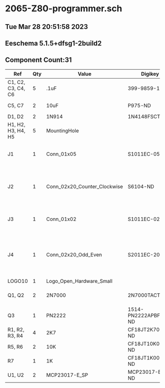 
# 2065-Z80-programmer.sch

## Tue Mar 28 20:51:58 2023

## Eeschema 5.1.5+dfsg1-2build2

## Component Count:31

Ref | Qty | Value | Digikey | Datasheet | Description
----|-----|-------|---------|-----------|------------
C1, C2, C3, C4, C6 | 5 | .1uF | 399-9859-1-ND‎ | https://api.kemet.com/component-edge/download/specsheet/C315C104M5U5TA7303.pdf | Unpolarized capacitor, small symbol
C5, C7 | 2 | 10uF | P975-ND | https://industrial.panasonic.com/cdbs/www-data/pdf/RDF0000/ABA0000C1059.pdf | Polarized capacitor, small US symbol
D1, D2 | 2 | 1N914 | 1N4148FSCT-ND | http://www.vishay.com/docs/85622/1n914.pdf | Diode
H1, H2, H3, H4, H5 | 5 | MountingHole |  |  | Mounting Hole without connection
J1 | 1 | Conn_01x05 | S1011EC-05-ND | https://media.digikey.com/PDF/Data%20Sheets/Sullins%20PDFs/xRxCzzzSxxN-RC_ST_11635-B.pdf | Generic connector, single row, 01x05, script generated (kicad-library-utils/schlib/autogen/connector/)
J2 | 1 | Conn_02x20_Counter_Clockwise | S6104-ND | https://media.digikey.com/pdf/Data%20Sheets/Sullins%20PDFs/Female_Headers.100_DS.pdf | Generic connector, double row, 02x20, counter clockwise pin numbering scheme (similar to DIP packge numbering), script generated (kicad-library-utils/schlib/autogen/connector/)
J3 | 1 | Conn_01x02 | S1011EC-02-ND | https://media.digikey.com/PDF/Data%20Sheets/Sullins%20PDFs/xRxCzzzSxxN-RC_ST_11635-B.pdf | Generic connector, single row, 01x02, script generated (kicad-library-utils/schlib/autogen/connector/)
J4 | 1 | Conn_02x20_Odd_Even | S2011EC-20-ND | https://drawings-pdf.s3.amazonaws.com/11636.pdf | Generic connector, double row, 02x20, odd/even pin numbering scheme (row 1 odd numbers, row 2 even numbers), script generated (kicad-library-utils/schlib/autogen/connector/)
LOGO10 | 1 | Logo_Open_Hardware_Small |  |  | Open Hardware logo, small
Q1, Q2 | 2 | 2N7000 | 2N7000TACT-ND | https://rocelec.widen.net/view/pdf/orqxwkxkq1/ONSM-S-A0003544006-1.pdf?t.download=true&u=5oefqw | 200V Vds, N-Channel MOSFET, 2.6V Logic Level, TO-92
Q3 | 1 | PN2222 | 1514-PN2222APBFREE-ND | https://my.centralsemi.com/datasheets/PN2221-2222A.PDF | NPN transistor, emitter/base/collector
R1, R2, R3, R4 | 4 | 2K7 | CF18JT2K70CT-ND | https://www.seielect.com/catalog/sei-cf_cfm.pdf | Resistor
R5, R6 | 2 | 10K | CF18JT10K0CT-ND | https://www.seielect.com/catalog/sei-cf_cfm.pdf | Resistor
R7 | 1 | 1K | CF18JT1K00CT-ND | https://www.seielect.com/catalog/sei-cf_cfm.pdf | Resistor
U1, U2 | 2 | MCP23017-E_SP | MCP23017-E/SP-ND | http://www.microchip.com/mymicrochip/filehandler.aspx?ddocname=en023709 | IC I/O EXPANDER I2C 16B 28SDIP

    
